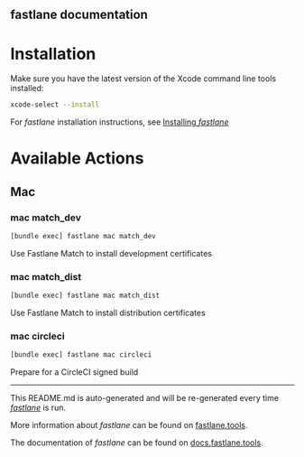 fastlane documentation
----

# Installation

Make sure you have the latest version of the Xcode command line tools installed:

```sh
xcode-select --install
```

For _fastlane_ installation instructions, see [Installing _fastlane_](https://docs.fastlane.tools/#installing-fastlane)

# Available Actions

## Mac

### mac match_dev

```sh
[bundle exec] fastlane mac match_dev
```

Use Fastlane Match to install development certificates

### mac match_dist

```sh
[bundle exec] fastlane mac match_dist
```

Use Fastlane Match to install distribution certificates

### mac circleci

```sh
[bundle exec] fastlane mac circleci
```

Prepare for a CircleCI signed build

----

This README.md is auto-generated and will be re-generated every time [_fastlane_](https://fastlane.tools) is run.

More information about _fastlane_ can be found on [fastlane.tools](https://fastlane.tools).

The documentation of _fastlane_ can be found on [docs.fastlane.tools](https://docs.fastlane.tools).
